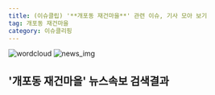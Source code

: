 ```yaml
---
title: (이슈클립) '**개포동 재건마을**' 관련 이슈, 기사 모아 보기
tag: 개포동 재건마을
category: 이슈클리핑
---
```

![wordcloud](https://s3.ap-northeast-2.amazonaws.com/lyrics101-wordcloud/2018-09-21-1537498868.png)
![news_img](https://user-images.githubusercontent.com/42597476/44507050-1206f400-a6e4-11e8-8d98-7ffbfebb353f.png)
## **'**개포동 재건마을**'** 뉴스속보 검색결과


